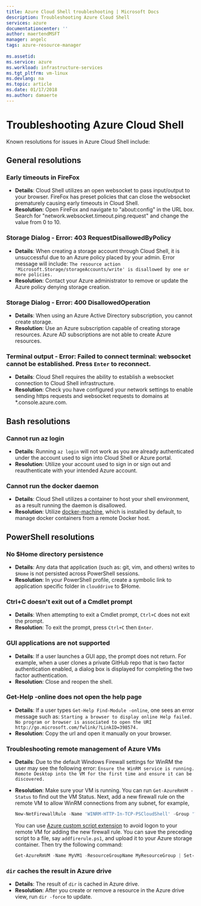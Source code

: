 ```yaml
---
title: Azure Cloud Shell troubleshooting | Microsoft Docs
description: Troubleshooting Azure Cloud Shell
services: azure
documentationcenter: ''
author: maertendMSFT
manager: angelc
tags: azure-resource-manager
 
ms.assetid: 
ms.service: azure
ms.workload: infrastructure-services
ms.tgt_pltfrm: vm-linux
ms.devlang: na
ms.topic: article
ms.date: 01/17/2018
ms.author: damaerte
---
```


# Troubleshooting Azure Cloud Shell

Known resolutions for issues in Azure Cloud Shell include:

## General resolutions

### Early timeouts in FireFox
- **Details**: Cloud Shell utilizes an open websocket to pass input/output to your browser. FireFox has preset policies that can close the websocket prematurely causing early timeouts in Cloud Shell.
- **Resolution**: Open FireFox and navigate to "about:config" in the URL box. Search for "network.websocket.timeout.ping.request" and change the value from 0 to 10.

### Storage Dialog - Error: 403 RequestDisallowedByPolicy
- **Details**: When creating a storage account through Cloud Shell, it is unsuccessful due to an Azure policy placed by your admin. Error message will include: `The resource action 'Microsoft.Storage/storageAccounts/write' is disallowed by one or more policies.`
- **Resolution**: Contact your Azure administrator to remove or update the Azure policy denying storage creation.

### Storage Dialog - Error: 400 DisallowedOperation
 - **Details**: When using an Azure Active Directory subscription, you cannot create storage.
 - **Resolution**: Use an Azure subscription capable of creating storage resources. Azure AD subscriptions are not able to create Azure resources.

### Terminal output - Error: Failed to connect terminal: websocket cannot be established. Press `Enter` to reconnect.
 - **Details**: Cloud Shell requires the ability to establish a websocket connection to Cloud Shell infrastructure.
 - **Resolution**: Check you have configured your network settings to enable sending https requests and websocket requests to domains at *.console.azure.com.

## Bash resolutions

### Cannot run az login

- **Details**: Running `az login` will not work as you are already authenticated under the account used to sign into Cloud Shell or Azure portal.
- **Resolution**: Utilize your account used to sign in or sign out and reauthenticate with your intended Azure account.

### Cannot run the docker daemon

- **Details**: Cloud Shell utilizes a container to host your shell environment, as a result running the daemon is disallowed.
- **Resolution**: Utilize [docker-machine](https://docs.docker.com/machine/overview/), which is installed by default, to manage docker containers from a remote Docker host.

## PowerShell resolutions

### No $Home directory persistence

- **Details**: Any data that application (such as: git, vim, and others) writes to `$Home` is not persisted across PowerShell sessions.
- **Resolution**: In your PowerShell profile, create a symbolic link to application specific folder in `clouddrive` to $Home.

### Ctrl+C doesn't exit out of a Cmdlet prompt

- **Details**: When attempting to exit a Cmdlet prompt, `Ctrl+C` does not exit the prompt.
- **Resolution**: To exit the prompt, press `Ctrl+C` then `Enter`.

### GUI applications are not supported

- **Details**: If a user launches a GUI app, the prompt does not return. For example, when a user clones a private GitHub repo that is two factor authentication enabled, a dialog box is displayed for completing the two factor authentication.  
- **Resolution**: Close and reopen the shell.


### Get-Help -online does not open the help page

- **Details**: If a user types `Get-Help Find-Module -online`, one sees an error message such as:
 `Starting a browser to display online Help failed. No program or browser is associated to open the URI http://go.microsoft.com/fwlink/?LinkID=398574.`
- **Resolution**: Copy the url and open it manually on your browser.

### Troubleshooting remote management of Azure VMs

- **Details**: Due to the default Windows Firewall settings for WinRM the user may see the following error:
  `Ensure the WinRM service is running. Remote Desktop into the VM for the first time and ensure it can be discovered.`
- **Resolution**:  Make sure your VM is running. You can run `Get-AzureRmVM -Status` to find out the VM Status.  Next, add a new firewall rule on the remote VM to allow WinRM connections from any subnet, for example,

  ``` Powershell
  New-NetFirewallRule -Name 'WINRM-HTTP-In-TCP-PSCloudShell' -Group 'Windows Remote Management' -Enabled True -Protocol TCP -LocalPort 5985 -Direction Inbound -Action Allow -DisplayName 'Windows Remote Management - PSCloud (HTTP-In)' -Profile Public
  ```
  You can use [Azure custom script extension](https://docs.microsoft.com/azure/virtual-machines/windows/extensions-customscript) to avoid logon to your remote VM for adding the new firewall rule.
  You can save the preceding script to a file, say `addfirerule.ps1`, and upload it to your Azure storage container.
  Then try the following command:

  ``` Powershell
  Get-AzureRmVM -Name MyVM1 -ResourceGroupName MyResourceGroup | Set-AzureRmVMCustomScriptExtension -VMName MyVM1 -FileUri https://mystorageaccount.blob.core.windows.net/mycontainer/addfirerule.ps1 -Run 'addfirerule.ps1' -Name myextension
  ```

### `dir` caches the result in Azure drive

- **Details**: The result of `dir` is cached in Azure drive.
- **Resolution**: After you create or remove a resource in the Azure drive view, run `dir -force` to update.
